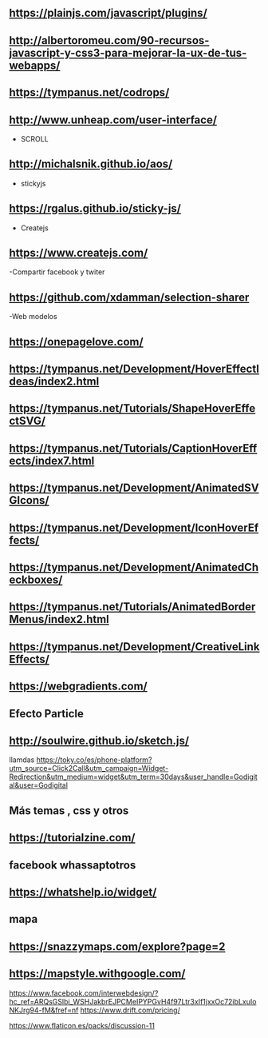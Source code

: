 ## https://plainjs.com/javascript/plugins/

## http://albertoromeu.com/90-recursos-javascript-y-css3-para-mejorar-la-ux-de-tus-webapps/

## https://tympanus.net/codrops/

## http://www.unheap.com/user-interface/

- SCROLL
## http://michalsnik.github.io/aos/ 

- stickyjs

## https://rgalus.github.io/sticky-js/

- Createjs
## https://www.createjs.com/

-Compartir facebook y twiter
## https://github.com/xdamman/selection-sharer

-Web modelos
## https://onepagelove.com/


## https://tympanus.net/Development/HoverEffectIdeas/index2.html
## https://tympanus.net/Tutorials/ShapeHoverEffectSVG/
## https://tympanus.net/Tutorials/CaptionHoverEffects/index7.html
## https://tympanus.net/Development/AnimatedSVGIcons/
## https://tympanus.net/Development/IconHoverEffects/
## https://tympanus.net/Development/AnimatedCheckboxes/
## https://tympanus.net/Tutorials/AnimatedBorderMenus/index2.html
## https://tympanus.net/Development/CreativeLinkEffects/
## https://webgradients.com/
## Efecto Particle
## http://soulwire.github.io/sketch.js/
llamdas
https://toky.co/es/phone-platform?utm_source=Click2Call&utm_campaign=Widget-Redirection&utm_medium=widget&utm_term=30days&user_handle=Godigital&user=Godigital
## Más temas , css y otros
## https://tutorialzine.com/
## facebook whassaptotros
## https://whatshelp.io/widget/
## mapa
## https://snazzymaps.com/explore?page=2
## https://mapstyle.withgoogle.com/
https://www.facebook.com/interwebdesign/?hc_ref=ARQsGSlbi_WSHJakbrEJPCMeIPYPGvH4f97Ltr3xIf1jxxOc72ibLxuIoNKJrg94-fM&fref=nf
https://www.drift.com/pricing/

https://www.flaticon.es/packs/discussion-11
